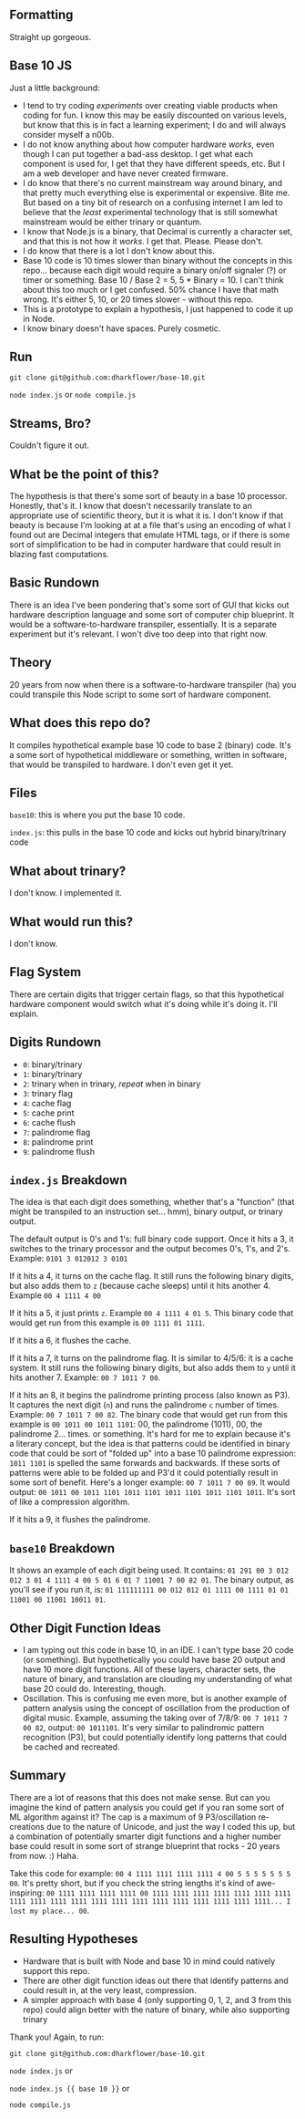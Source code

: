 ## Formatting
Straight up gorgeous.

## Base 10 JS
Just a little background:
- I tend to try coding *experiments* over creating viable products when coding for fun. I know this may be easily discounted on various levels, but know that this is in fact a learning experiment; I do and will always consider myself a n00b.
- I do not know anything about how computer hardware *works*, even though I can put together a bad-ass desktop. I get what each component is used for, I get that they have different speeds, etc. But I am a web developer and have never created firmware.
- I do know that there's no current mainstream way around binary, and that pretty much everything else is experimental or expensive. Bite me. But based on a tiny bit of research on a confusing internet I am led to believe that the *least* experimental technology that is still somewhat mainstream would be either trinary or quantum.
- I know that Node.js is a binary, that Decimal is currently a character set, and that this is not how it *works*. I get that. Please. Please don't.
- I do know that there is a lot I don't know about this.
- Base 10 code is 10 times slower than binary without the concepts in this repo... because each digit would require a binary on/off signaler (?) or timer or something. Base 10 / Base 2 = 5, 5 * Binary = 10. I can't think about this too much or I get confused. 50% chance I have that math wrong. It's either 5, 10, or 20 times slower - without this repo.
- This is a prototype to explain a hypothesis, I just happened to code it up in Node.
- I know binary doesn't have spaces. Purely cosmetic.

## Run
`git clone git@github.com:dharkflower/base-10.git`

`node index.js` or `node compile.js`

## Streams, Bro?
Couldn't figure it out.

## What be the point of this?
The hypothesis is that there's some sort of beauty in a base 10 processor. Honestly, that's it. I know that doesn't necessarily translate to an appropriate use of scientific theory, but it is what it is. I don't know if that beauty is because I'm looking at at a file that's using an encoding of what I found out are Decimal integers that emulate HTML tags, or if there is some sort of simplification to be had in computer hardware that could result in blazing fast computations.

## Basic Rundown
There is an idea I've been pondering that's some sort of GUI that kicks out hardware description language and some sort of computer chip blueprint. It would be a software-to-hardware transpiler, essentially. It is a separate experiment but it's relevant. I won't dive too deep into that right now.

## Theory
20 years from now when there is a software-to-hardware transpiler (ha) you could transpile this Node script to some sort of hardware component.

## What does this repo do?
It compiles hypothetical example base 10 code to base 2 (binary) code. It's a some sort of hypothetical middleware or something, written in software, that would be transpiled to hardware. I don't even get it yet.

## Files
`base10`: this is where you put the base 10 code.

`index.js`: this pulls in the base 10 code and kicks out hybrid binary/trinary code

## What about trinary?
I don't know. I implemented it.

## What would run this?
I don't know.

## Flag System
There are certain digits that trigger certain flags, so that this hypothetical hardware component would switch what it's doing while it's doing it. I'll explain.

## Digits Rundown
- `0`: binary/trinary
- `1`: binary/trinary
- `2`: trinary when in trinary, *repeat* when in binary
- `3`: trinary flag
- `4`: cache flag
- `5`: cache print
- `6`: cache flush
- `7`: palindrome flag
- `8`: palindrome print
- `9`: palindrome flush


## `index.js` Breakdown
The idea is that each digit does something, whether that's a "function" (that might be transpiled to an instruction set... hmm), binary output, or trinary output.

The default output is 0's and 1's: full binary code support. Once it hits a 3, it switches to the trinary processor and the output becomes 0's, 1's, and 2's. Example: `0101 3 012012 3 0101`

If it hits a 4, it turns on the cache flag. It still runs the following binary digits, but also adds them to `z` (because cache sleeps) until it hits another 4. Example `00 4 1111 4 00`

If it hits a 5, it just prints `z`. Example `00 4 1111 4 01 5`. This binary code that would get run from this example is `00 1111 01 1111`.

If it hits a 6, it flushes the cache.

If it hits a 7, it turns on the palindrome flag. It is similar to 4/5/6: it is a cache system. It still runs the following binary digits, but also adds them to `y` until it hits another 7. Example: `00 7 1011 7 00`.

If it hits an 8, it begins the palindrome printing process (also known as P3). It captures the next digit (`n`) and runs the palindrome `c` number of times. Example: `00 7 1011 7 00 82`. The binary code that would get run from this example is `00 1011 00 1011 1101`: 00, the palindrome (1011), 00, the palindrome 2... times. or something. It's hard for me to explain because it's a literary concept, but the idea is that patterns could be identified in binary code that could be sort of "folded up" into a base 10 palindrome expression: `1011 1101` is spelled the same forwards and backwards. If these sorts of patterns were able to be folded up and P3'd it could potentially result in some sort of benefit. Here's a longer example: `00 7 1011 7 00 89`. It would output: `00 1011 00 1011 1101 1011 1101 1011 1101 1011 1101 1011`. It's sort of like a compression algorithm.

If it hits a 9, it flushes the palindrome.

## `base10` Breakdown
It shows an example of each digit being used. It contains: `01 291 00 3 012 012 3 01 4 1111 4 00 5 01 6 01 7 11001 7 00 82 01`. The binary output, as you'll see if you run it, is: `01 111111111 00 012 012 01 1111 00 1111 01 01 11001 00 11001 10011 01`.

## Other Digit Function Ideas
- I am typing out this code in base 10, in an IDE. I can't type base 20 code (or something). But hypothetically you could have base 20 output and have 10 more digit functions. All of these layers, character sets, the nature of binary, and translation are clouding my understanding of what base 20 could do. Interesting, though.
- Oscillation. This is confusing me even more, but is another example of pattern analysis using the concept of oscillation from the production of digital music. Example, assuming the taking over of 7/8/9: `00 7 1011 7 00 82`, output: `00 1011101`. It's very similar to palindromic pattern recognition (P3), but could potentially identify long patterns that could be cached and recreated.

## Summary
There are a lot of reasons that this does not make sense. But can you imagine the kind of pattern analysis you could get if you ran some sort of ML algorithm against it? The cap is a maximum of 9 P3/oscillation re-creations due to the nature of Unicode, and just the way I coded this up, but a combination of potentially smarter digit functions and a higher number base could result in some sort of strange blueprint that rocks - 20 years from now. :) Haha.

Take this code for example: `00 4 1111 1111 1111 1111 4 00 5 5 5 5 5 5 5 00`. It's pretty short, but if you check the string lengths it's kind of awe-inspiring: `00 1111 1111 1111 1111 00 1111 1111 1111 1111 1111 1111 1111 1111 1111 1111 1111 1111 1111 1111 1111 1111 1111 1111 1111 1111... I lost my place... 00`.

## Resulting Hypotheses
- Hardware that is built with Node and base 10 in mind could natively support this repo.
- There are other digit function ideas out there that identify patterns and could result in, at the very least, compression.
- A simpler approach with base 4 (only supporting 0, 1, 2, and 3 from this repo) could align better with the nature of binary, while also supporting trinary

Thank you! Again, to run:

`git clone git@github.com:dharkflower/base-10.git`

`node index.js` or

`node index.js {{ base 10 }}` or

`node compile.js`
